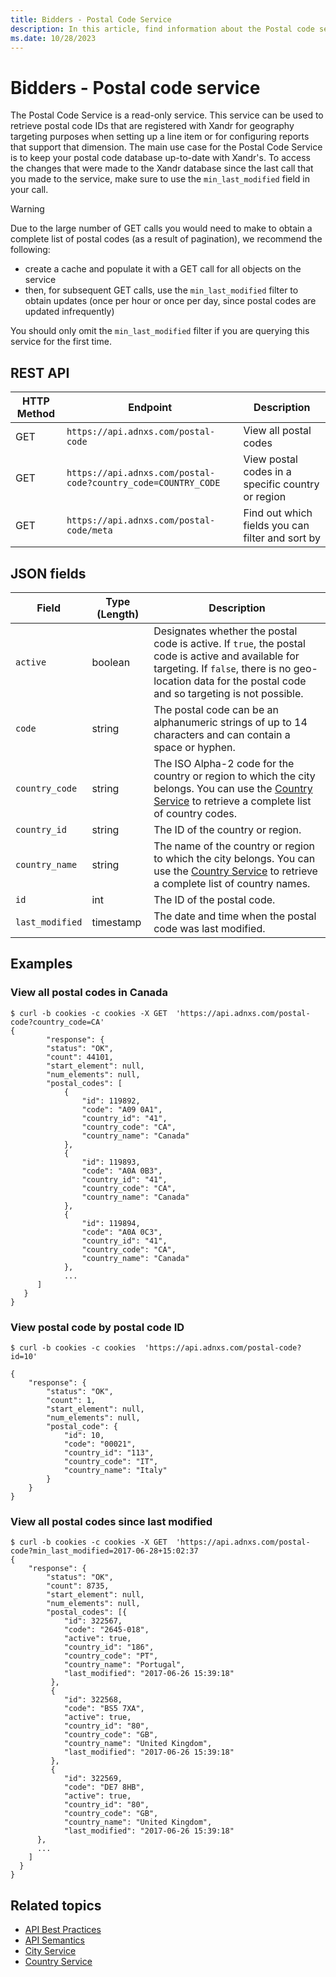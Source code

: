 ```yaml
---
title: Bidders - Postal Code Service
description: In this article, find information about the Postal code service and the fields associated with it along with examples.
ms.date: 10/28/2023
---
```


# Bidders - Postal code service

The Postal Code Service is a read-only service. This service can be used to retrieve postal code IDs that are registered with Xandr for geography targeting purposes when setting up a line item or for configuring reports that support that dimension. The main use case for the Postal Code Service is to keep your postal code database up-to-date with Xandr's. To access the changes that were made to the Xandr database since the last call that you made to the service, make sure to use the `min_last_modified` field in your call.

> [!WARNING]
> Due to the large number of GET calls you would need to make to obtain a complete list of postal codes (as a result of pagination), we recommend the following:
>
> - create a cache and populate it with a GET call for all objects on the service
> - then, for subsequent GET calls, use the `min_last_modified` filter to obtain updates (once per hour or once per day, since postal codes are updated infrequently)
>
> You should only omit the `min_last_modified` filter if you are querying this service for the first time.

## REST API

| HTTP Method | Endpoint | Description |
|---|---|---|
| GET | `https://api.adnxs.com/postal-code` | View all postal codes |
| GET | `https://api.adnxs.com/postal-code?country_code=COUNTRY_CODE` | View postal codes in a specific country or region |
| GET | `https://api.adnxs.com/postal-code/meta` | Find out which fields you can filter and sort by |

## JSON fields

| Field | Type (Length) | Description |
|---|---|---|
| `active` | boolean | Designates whether the postal code is active. If `true`, the postal code is active and available for targeting. If `false`, there is no geo-location data for the postal code and so targeting is not possible. |
| `code` | string | The postal code can be an alphanumeric strings of up to 14 characters and can contain a space or hyphen. |
| `country_code` | string | The ISO Alpha-2 code for the country or region to which the city belongs. You can use the [Country Service](country-service.md) to retrieve a complete list of country codes. |
| `country_id` | string | The ID of the country or region. |
| `country_name` | string | The name of the country or region to which the city belongs. You can use the [Country Service](country-service.md) to retrieve a complete list of country names. |
| `id` | int | The ID of the postal code. |
| `last_modified` | timestamp | The date and time when the postal code was last modified. |

## Examples

### View all postal codes in Canada

```
$ curl -b cookies -c cookies -X GET  'https://api.adnxs.com/postal-code?country_code=CA'
{
        "response": {
        "status": "OK",
        "count": 44101,
        "start_element": null,
        "num_elements": null,
        "postal_codes": [
            {
                "id": 119892,
                "code": "A09 0A1",
                "country_id": "41",
                "country_code": "CA",
                "country_name": "Canada"
            },
            {
                "id": 119893,
                "code": "A0A 0B3",
                "country_id": "41",
                "country_code": "CA",
                "country_name": "Canada"
            },
            {
                "id": 119894,
                "code": "A0A 0C3",
                "country_id": "41",
                "country_code": "CA",
                "country_name": "Canada"
            },
            ...
      ]
   }
}
```

### View postal code by postal code ID

```
$ curl -b cookies -c cookies  'https://api.adnxs.com/postal-code?id=10'
      
{
    "response": {
        "status": "OK",
        "count": 1,
        "start_element": null,
        "num_elements": null,
        "postal_code": {
            "id": 10,
            "code": "00021",
            "country_id": "113",
            "country_code": "IT",
            "country_name": "Italy"
        }
    }
}
```

### View all postal codes since last modified

```
$ curl -b cookies -c cookies -X GET  'https://api.adnxs.com/postal-code?min_last_modified=2017-06-28+15:02:37
{
    "response": {
        "status": "OK",
        "count": 8735,
        "start_element": null,
        "num_elements": null,
        "postal_codes": [{
            "id": 322567,
            "code": "2645-018",
            "active": true,
            "country_id": "186",
            "country_code": "PT",
            "country_name": "Portugal",
            "last_modified": "2017-06-26 15:39:18"
         },
         {
            "id": 322568,
            "code": "BS5 7XA",
            "active": true,
            "country_id": "80",
            "country_code": "GB",
            "country_name": "United Kingdom",
            "last_modified": "2017-06-26 15:39:18"
         },
         {
            "id": 322569,
            "code": "DE7 8HB",
            "active": true,
            "country_id": "80",
            "country_code": "GB",
            "country_name": "United Kingdom",
            "last_modified": "2017-06-26 15:39:18"
      },
      ...
    ]
  }
}
```

## Related topics

- [API Best Practices](api-best-practices.md)
- [API Semantics](api-semantics.md)
- [City Service](city-service.md)
- [Country Service](country-service.md)
